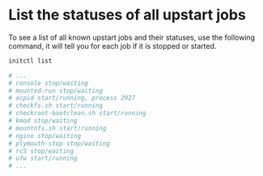 # List the statuses of all upstart jobs

To see a list of all known upstart jobs and their statuses, use the following command, it will tell you for each job if it is stopped or started.
```bash
initctl list

# ...
# console stop/waiting
# mounted-run stop/waiting
# acpid start/running, process 2927
# checkfs.sh start/running
# checkroot-bootclean.sh start/running
# kmod stop/waiting
# mountnfs.sh start/running
# nginx stop/waiting
# plymouth-stop stop/waiting
# rcS stop/waiting
# ufw start/running
# ...
```
